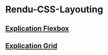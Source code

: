 # Rendu-CSS-Layouting
## [Explication Flexbox](https://youtu.be/vOgSCANCkQk)
## [Explication Grid](https://youtu.be/NDuswExCDA0)
